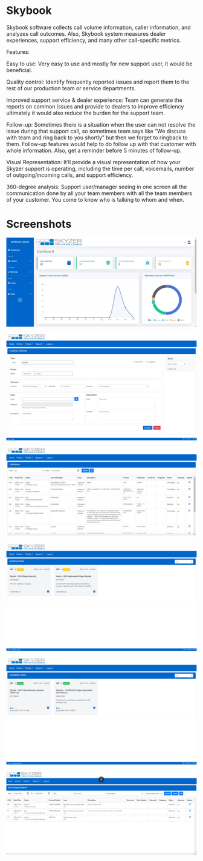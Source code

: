 # Skybook

Skybook software collects call volume information, caller information, and analyzes call
outcomes. Also, Skybook system measures dealer experiences, support efficiency, and many
other call-specific metrics.

Features:

Easy to use: Very easy to use and mostly for new support user, it would be beneficial.

Quality control: Identify frequently reported issues and report them to the rest of our
production team or service departments.

Improved support service &amp; dealer experience: Team can generate the reports on common
issues and provide to dealers to improve efficiency ultimately it would also reduce the burden
for the support team.

Follow-up: Sometimes there is a situation when the user can not resolve the issue during that
support call, so sometimes team says like ”We discuss with team and ring back to you shortly”
but then we forget to ringback to them. Follow-up features would help to do follow up with
that customer with whole information. Also, get a reminder before 5 minutes of follow-up.

Visual Representation: It’ll provide a visual representation of how your Skyzer support is
operating, including the time per call, voicemails, number of outgoing/incoming calls, and
support efficiency.

360-degree analysis: Support user/manager seeing in one screen all the communication done
by all your team members with all the team members of your customer. You come to know
who is talking to whom and when.

# Screenshots

![Alt text](https://github.com/jaysolanki46/Skybook/blob/master/WebContent/IMAGES/SiteSnaps/0.1%20Dashboard.JPG "Dashboard")

![Alt text](https://github.com/jaysolanki46/Skybook/blob/master/WebContent/IMAGES/SiteSnaps/1.0%20Book.png "Customer Call Book")

![Alt text](https://github.com/jaysolanki46/Skybook/blob/master/WebContent/IMAGES/SiteSnaps/2.0%20History.JPG "Call History")

![Alt text](https://github.com/jaysolanki46/Skybook/blob/master/WebContent/IMAGES/SiteSnaps/3.1%20Awaiting%20Tickets.png "Awaiting Ticket/Follow-Ups")

![Alt text](https://github.com/jaysolanki46/Skybook/blob/master/WebContent/IMAGES/SiteSnaps/3.2%20Completed%20Ticket.png "Completed Ticket/Follow-Ups")

![Alt text](https://github.com/jaysolanki46/Skybook/blob/master/WebContent/IMAGES/SiteSnaps/4.0%20Issue%20Report.JPG "Report")

